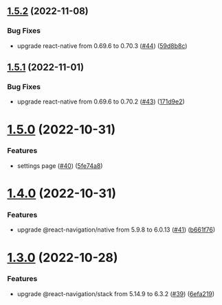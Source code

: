 ## [1.5.2](https://github.com/thecyberworld/thecyberhub-app/compare/v1.5.1...v1.5.2) (2022-11-08)


### Bug Fixes

* upgrade react-native from 0.69.6 to 0.70.3 ([#44](https://github.com/thecyberworld/thecyberhub-app/issues/44)) ([59d8b8c](https://github.com/thecyberworld/thecyberhub-app/commit/59d8b8ce2d693b710ca0ac1a8d94685ccbd55965))



## [1.5.1](https://github.com/thecyberworld/thecyberhub-app/compare/v1.5.0...v1.5.1) (2022-11-01)


### Bug Fixes

* upgrade react-native from 0.69.6 to 0.70.2 ([#43](https://github.com/thecyberworld/thecyberhub-app/issues/43)) ([171d9e2](https://github.com/thecyberworld/thecyberhub-app/commit/171d9e26d434288e8ef87bd4c54da8fa403ac70b))



# [1.5.0](https://github.com/thecyberworld/thecyberhub-app/compare/v1.4.0...v1.5.0) (2022-10-31)


### Features

* settings page ([#40](https://github.com/thecyberworld/thecyberhub-app/issues/40)) ([5fe74a8](https://github.com/thecyberworld/thecyberhub-app/commit/5fe74a85709d35d4290e7d1deb7f2e121eeb58fb))



# [1.4.0](https://github.com/thecyberworld/thecyberhub-app/compare/v1.3.0...v1.4.0) (2022-10-31)


### Features

* upgrade @react-navigation/native from 5.9.8 to 6.0.13 ([#41](https://github.com/thecyberworld/thecyberhub-app/issues/41)) ([b661f76](https://github.com/thecyberworld/thecyberhub-app/commit/b661f7666e5a5377a4664bb7bc96a50167614131))



# [1.3.0](https://github.com/thecyberworld/thecyberhub-app/compare/v1.2.0...v1.3.0) (2022-10-28)


### Features

* upgrade @react-navigation/stack from 5.14.9 to 6.3.2 ([#39](https://github.com/thecyberworld/thecyberhub-app/issues/39)) ([6efa219](https://github.com/thecyberworld/thecyberhub-app/commit/6efa219160632a9d409eae4b40f48f3b8c232907))



